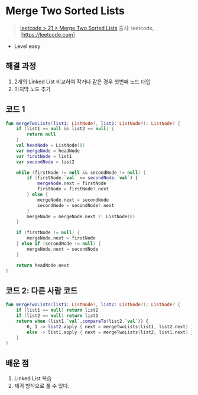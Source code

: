 # Merge Two Sorted Lists

> [leetcode > 21 > Merge Two Sorted Lists](https://leetcode.com/problems/merge-two-sorted-lists)
> 출처: leetcode, [https://leetcode.com]

- Level easy

## 해결 과정

1. 2개의 Linked List 비교하여 작거나 같은 경우 첫번째 노드 대입
2. 마지막 노드 추가

## 코드 1

```kotlin
fun mergeTwoLists(list1: ListNode?, list2: ListNode?): ListNode? {
    if (list1 == null && list2 == null) {
        return null
    }
    val headNode = ListNode(0)
    var mergeNode = headNode
    var firstNode = list1
    var secondNode = list2

    while (firstNode != null && secondNode != null) {
        if (firstNode.`val` <= secondNode.`val`) {
            mergeNode.next = firstNode
            firstNode = firstNode?.next
        } else {
            mergeNode.next = secondNode
            secondNode = secondNode?.next
        }
        mergeNode = mergeNode.next ?: ListNode(0)
    }

    if (firstNode != null) {
        mergeNode.next = firstNode
    } else if (secondNode != null) {
        mergeNode.next = secondNode
    }

    return headNode.next
}
```

## 코드 2: 다른 사람 코드

```kotlin
fun mergeTwoLists(list1: ListNode?, list2: ListNode?): ListNode? {
    if (list1 == null) return list2
    if (list2 == null) return list1
    return when (list1.`val`.compareTo(list2.`val`)) {
        0, 1 -> list2.apply { next = mergeTwoLists(list1, list2.next) }
        else -> list1.apply { next = mergeTwoLists(list2, list1.next) }
    }
}
```

## 배운 점
1. Linked List 복습
2. 재귀 방식으로 풀 수 있다.

